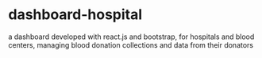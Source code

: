 # dashboard-hospital
 a dashboard developed with react.js and bootstrap, for hospitals and blood centers, managing blood donation collections and data from their donators
